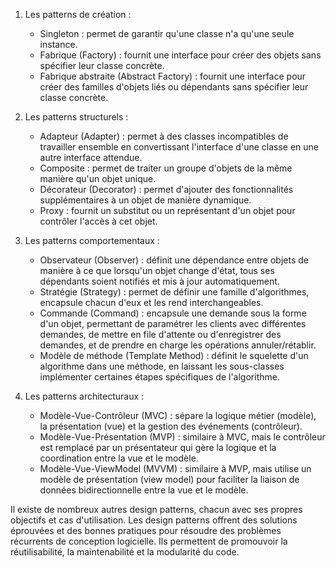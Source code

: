 
1. Les patterns de création :
    
    - Singleton : permet de garantir qu'une classe n'a qu'une seule instance.
    - Fabrique (Factory) : fournit une interface pour créer des objets sans spécifier leur classe concrète.
    - Fabrique abstraite (Abstract Factory) : fournit une interface pour créer des familles d'objets liés ou dépendants sans spécifier leur classe concrète.
2. Les patterns structurels :
    
    - Adapteur (Adapter) : permet à des classes incompatibles de travailler ensemble en convertissant l'interface d'une classe en une autre interface attendue.
    - Composite : permet de traiter un groupe d'objets de la même manière qu'un objet unique.
    - Décorateur (Decorator) : permet d'ajouter des fonctionnalités supplémentaires à un objet de manière dynamique.
    - Proxy : fournit un substitut ou un représentant d'un objet pour contrôler l'accès à cet objet.
3. Les patterns comportementaux :
    
    - Observateur (Observer) : définit une dépendance entre objets de manière à ce que lorsqu'un objet change d'état, tous ses dépendants soient notifiés et mis à jour automatiquement.
    - Stratégie (Strategy) : permet de définir une famille d'algorithmes, encapsule chacun d'eux et les rend interchangeables.
    - Commande (Command) : encapsule une demande sous la forme d'un objet, permettant de paramétrer les clients avec différentes demandes, de mettre en file d'attente ou d'enregistrer des demandes, et de prendre en charge les opérations annuler/rétablir.
    - Modèle de méthode (Template Method) : définit le squelette d'un algorithme dans une méthode, en laissant les sous-classes implémenter certaines étapes spécifiques de l'algorithme.
4. Les patterns architecturaux :
    
    - Modèle-Vue-Contrôleur (MVC) : sépare la logique métier (modèle), la présentation (vue) et la gestion des événements (contrôleur).
    - Modèle-Vue-Présentation (MVP) : similaire à MVC, mais le contrôleur est remplacé par un présentateur qui gère la logique et la coordination entre la vue et le modèle.
    - Modèle-Vue-ViewModel (MVVM) : similaire à MVP, mais utilise un modèle de présentation (view model) pour faciliter la liaison de données bidirectionnelle entre la vue et le modèle.

Il existe de nombreux autres design patterns, chacun avec ses propres objectifs et cas d'utilisation. Les design patterns offrent des solutions éprouvées et des bonnes pratiques pour résoudre des problèmes récurrents de conception logicielle. Ils permettent de promouvoir la réutilisabilité, la maintenabilité et la modularité du code.